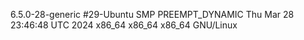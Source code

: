 6.5.0-28-generic #29-Ubuntu SMP PREEMPT_DYNAMIC Thu Mar 28 23:46:48 UTC 2024 x86_64 x86_64 x86_64 GNU/Linux
